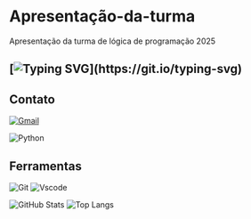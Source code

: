 # Apresentação-da-turma
Apresentação da turma de lógica de programação 2025

## [![Typing SVG](https://readme-typing-svg.herokuapp.com/?color=fff&size=60&center=true&vCenter=true&width=1000&lines=Olá,bem-vindo!)](https://git.io/typing-svg)

## Contato
[![Gmail](https://img.shields.io/badge/Gmail-333333?style=for-the-badge&logo=gmail&logoColor=red)](mailto:logica.programacao2025@gmail.com)

![Python](https://img.shields.io/badge/python-3670A0?style=for-the-badge&logo=python&logoColor=000)

## Ferramentas

![Git](https://img.shields.io/badge/GIT-E44C30?style=for-the-badge&logo=git&logoColor=000)
![Vscode](https://img.shields.io/badge/Vscode-007ACC?style=for-the-badge&logo=visual-studio-code&logoColor=000)

![GitHub Stats](https://github-readme-stats.vercel.app/api?username=LogicaProg&theme=transparent&bg_color=000&border_color=30A3DC&show_icons=true&icon_color=30A3DC&title_color=ff9070&text_color=FFF)
![Top Langs](https://github-readme-stats-git-masterrstaa-rickstaa.vercel.app/api/top-langs/?username=LogicaProg&layout=compact&bg_color=000&border_color=30A3DC&title_color=ff9070&text_color=FFF)
